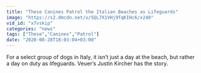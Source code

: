 ```yaml
---
title: "These Canines Patrol the Italian Beaches as Lifeguards"
image: "https://s2.dmcdn.net/v/SQL7X1VHj9fqKIHc6/x240"
vid_id: "x7vskip"
categories: "news"
tags: ["These","Canines","Patrol"]
date: "2020-08-28T18:03:04+03:00"
---
```

For a select group of dogs in Italy, it isn’t just a day at the beach, but rather a day on duty as lifeguards. Veuer’s Justin Kircher has the story.
